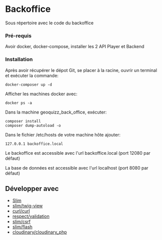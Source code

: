 # Backoffice

Sous répertoire avec le code du backoffice

### Pré-requis

Avoir docker, docker-compose, installer les 2 API Player et Backend

### Installation

Après avoir récupérer le dépot Git, se placer à la racine, ouvrir un terminal et exécuter la commande: 
```
docker-composer up -d
```
Afficher les machines docker avec:
```
docker ps -a
```
Dans la machine geoquizz_back_office, exécuter:
```
composer install
composer dump-autoload -o
```
Dans le fichier /etc/hosts de votre machine hôte ajouter:
```
127.0.0.1 backoffice.local
```
Le backoffice est accessible avec l'url backoffice.local (port 12080 par défaut)

La base de données est accessible avec l'url localhost (port 8080 par défaut)

## Développer avec

* [Slim](https://packagist.org/packages/slim/slim)
* [slim/twig-view](https://packagist.org/packages/slim/twig-view)
* [curl/curl](https://packagist.org/packages/curl/curl)
* [respect/validation](https://packagist.org/packages/respect/validation)
* [slim/csrf](https://packagist.org/packages/slim/csrf)
* [slim/flash](https://packagist.org/packages/slim/flash)
* [cloudinary/cloudinary_php](https://packagist.org/packages/cloudinary/cloudinary_php)
